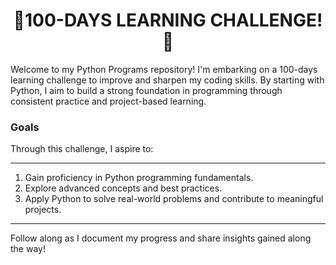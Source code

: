 <h1 align="center">
  🎯100-DAYS LEARNING CHALLENGE!🚀
</h1>
Welcome to my Python Programs repository! I'm embarking on a 100-days learning challenge to improve and sharpen my coding skills. 
By starting with Python, I aim to build a strong foundation in programming through consistent practice and project-based learning.

### **Goals** 
Through this challenge, I aspire to:
***
1. Gain proficiency in Python programming fundamentals.
2. Explore advanced concepts and best practices.
3. Apply Python to solve real-world problems and contribute to meaningful projects.
***

Follow along as I document my progress and share insights gained along the way!
